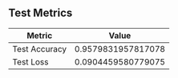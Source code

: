 ## Test Metrics
| Metric | Value |
|--------|-------|
| Test Accuracy | 0.9579831957817078 |
| Test Loss | 0.0904459580779075 |
